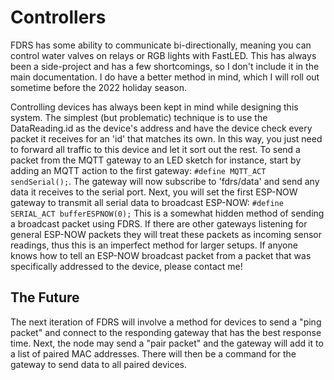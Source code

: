 # Controllers
FDRS has some ability to communicate bi-directionally, meaning you can control water valves on relays or RGB lights with FastLED. This has always been a side-project and has a few shortcomings, so I don't include it in the main documentation. I do have a better method in mind, which I will roll out sometime before the 2022 holiday season.

Controlling devices has always been kept in mind while designing this system. The simplest (but problematic) technique is to use the DataReading.id as the device's address and have the device check every packet it receives for an 'id' that matches its own. In this way, you just need to forward all traffic to this device and let it sort out the rest.
To send a packet from the MQTT gateway to an LED sketch for instance, start by adding an MQTT action to the first gateway:
```#define MQTT_ACT sendSerial();```. The gateway will now subscribe to 'fdrs/data' and send any data it receives to the serial port.
Next, you will set the first ESP-NOW gateway to transmit all serial data to broadcast ESP-NOW: ```#define SERIAL_ACT bufferESPNOW(0);``` This is a somewhat hidden method of sending a broadcast packet using FDRS. If there are other gateways listening for general ESP-NOW packets they will treat these packets as incoming sensor readings, thus this is an imperfect method for larger setups. If anyone knows how to tell an ESP-NOW broadcast packet from a packet that was specifically addressed to the device, please contact me! 

## The Future
The next iteration of FDRS will involve a method for devices to send a "ping packet" and connect to the responding gateway that has the best response time. Next, the node may send a "pair packet" and the gateway will add it to a list of paired MAC addresses. There will then be a command for the gateway to send data to all paired devices. 
